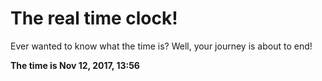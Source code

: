 # The real time clock!

Ever wanted to know what the time is? Well, your journey is about to end!

**The time is Nov 12, 2017, 13:56**